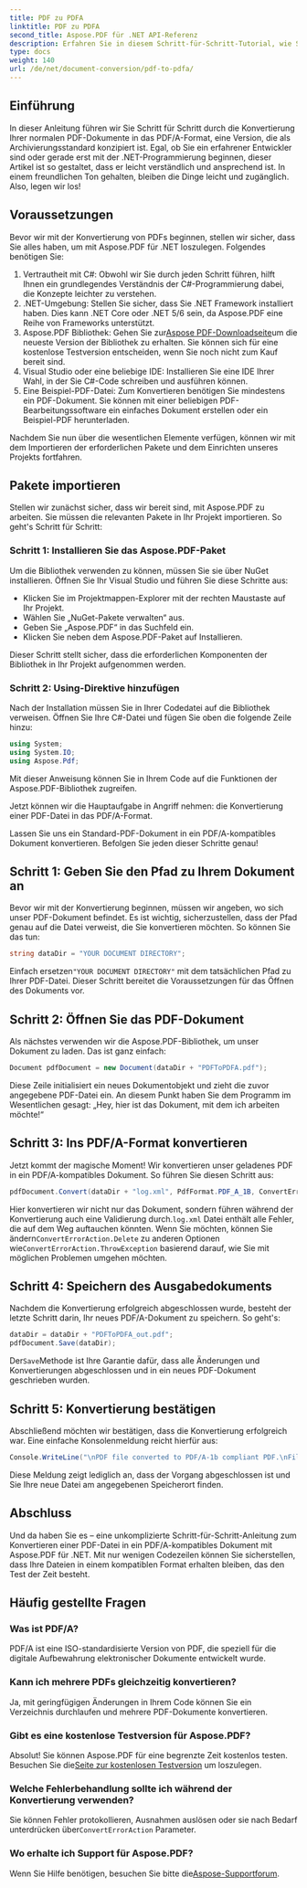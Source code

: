 ```yaml
---
title: PDF zu PDFA
linktitle: PDF zu PDFA
second_title: Aspose.PDF für .NET API-Referenz
description: Erfahren Sie in diesem Schritt-für-Schritt-Tutorial, wie Sie PDF-Dateien mit Aspose.PDF für .NET in das PDF/A-Format konvertieren.
type: docs
weight: 140
url: /de/net/document-conversion/pdf-to-pdfa/
---
```

## Einführung

In dieser Anleitung führen wir Sie Schritt für Schritt durch die Konvertierung Ihrer normalen PDF-Dokumente in das PDF/A-Format, eine Version, die als Archivierungsstandard konzipiert ist. Egal, ob Sie ein erfahrener Entwickler sind oder gerade erst mit der .NET-Programmierung beginnen, dieser Artikel ist so gestaltet, dass er leicht verständlich und ansprechend ist. In einem freundlichen Ton gehalten, bleiben die Dinge leicht und zugänglich. Also, legen wir los!

## Voraussetzungen

Bevor wir mit der Konvertierung von PDFs beginnen, stellen wir sicher, dass Sie alles haben, um mit Aspose.PDF für .NET loszulegen. Folgendes benötigen Sie:

1. Vertrautheit mit C#: Obwohl wir Sie durch jeden Schritt führen, hilft Ihnen ein grundlegendes Verständnis der C#-Programmierung dabei, die Konzepte leichter zu verstehen.
2. .NET-Umgebung: Stellen Sie sicher, dass Sie .NET Framework installiert haben. Dies kann .NET Core oder .NET 5/6 sein, da Aspose.PDF eine Reihe von Frameworks unterstützt.
3.  Aspose.PDF Bibliothek: Gehen Sie zur[Aspose PDF-Downloadseite](https://releases.aspose.com/pdf/net)um die neueste Version der Bibliothek zu erhalten. Sie können sich für eine kostenlose Testversion entscheiden, wenn Sie noch nicht zum Kauf bereit sind.
4. Visual Studio oder eine beliebige IDE: Installieren Sie eine IDE Ihrer Wahl, in der Sie C#-Code schreiben und ausführen können.
5. Eine Beispiel-PDF-Datei: Zum Konvertieren benötigen Sie mindestens ein PDF-Dokument. Sie können mit einer beliebigen PDF-Bearbeitungssoftware ein einfaches Dokument erstellen oder ein Beispiel-PDF herunterladen.

Nachdem Sie nun über die wesentlichen Elemente verfügen, können wir mit dem Importieren der erforderlichen Pakete und dem Einrichten unseres Projekts fortfahren.

## Pakete importieren

Stellen wir zunächst sicher, dass wir bereit sind, mit Aspose.PDF zu arbeiten. Sie müssen die relevanten Pakete in Ihr Projekt importieren. So geht's Schritt für Schritt:

### Schritt 1: Installieren Sie das Aspose.PDF-Paket

Um die Bibliothek verwenden zu können, müssen Sie sie über NuGet installieren. Öffnen Sie Ihr Visual Studio und führen Sie diese Schritte aus:

- Klicken Sie im Projektmappen-Explorer mit der rechten Maustaste auf Ihr Projekt.
- Wählen Sie „NuGet-Pakete verwalten“ aus.
- Geben Sie „Aspose.PDF“ in das Suchfeld ein.
- Klicken Sie neben dem Aspose.PDF-Paket auf Installieren.

Dieser Schritt stellt sicher, dass die erforderlichen Komponenten der Bibliothek in Ihr Projekt aufgenommen werden.

### Schritt 2: Using-Direktive hinzufügen

Nach der Installation müssen Sie in Ihrer Codedatei auf die Bibliothek verweisen. Öffnen Sie Ihre C#-Datei und fügen Sie oben die folgende Zeile hinzu:

```csharp
using System;
using System.IO;
using Aspose.Pdf;
```

Mit dieser Anweisung können Sie in Ihrem Code auf die Funktionen der Aspose.PDF-Bibliothek zugreifen.

Jetzt können wir die Hauptaufgabe in Angriff nehmen: die Konvertierung einer PDF-Datei in das PDF/A-Format.

Lassen Sie uns ein Standard-PDF-Dokument in ein PDF/A-kompatibles Dokument konvertieren. Befolgen Sie jeden dieser Schritte genau!

## Schritt 1: Geben Sie den Pfad zu Ihrem Dokument an

Bevor wir mit der Konvertierung beginnen, müssen wir angeben, wo sich unser PDF-Dokument befindet. Es ist wichtig, sicherzustellen, dass der Pfad genau auf die Datei verweist, die Sie konvertieren möchten. So können Sie das tun:

```csharp
string dataDir = "YOUR DOCUMENT DIRECTORY";
```

 Einfach ersetzen`"YOUR DOCUMENT DIRECTORY"` mit dem tatsächlichen Pfad zu Ihrer PDF-Datei. Dieser Schritt bereitet die Voraussetzungen für das Öffnen des Dokuments vor.

## Schritt 2: Öffnen Sie das PDF-Dokument

Als nächstes verwenden wir die Aspose.PDF-Bibliothek, um unser Dokument zu laden. Das ist ganz einfach:

```csharp
Document pdfDocument = new Document(dataDir + "PDFToPDFA.pdf");
```

Diese Zeile initialisiert ein neues Dokumentobjekt und zieht die zuvor angegebene PDF-Datei ein. An diesem Punkt haben Sie dem Programm im Wesentlichen gesagt: „Hey, hier ist das Dokument, mit dem ich arbeiten möchte!“

## Schritt 3: Ins PDF/A-Format konvertieren

Jetzt kommt der magische Moment! Wir konvertieren unser geladenes PDF in ein PDF/A-kompatibles Dokument. So führen Sie diesen Schritt aus:

```csharp
pdfDocument.Convert(dataDir + "log.xml", PdfFormat.PDF_A_1B, ConvertErrorAction.Delete);
```

 Hier konvertieren wir nicht nur das Dokument, sondern führen während der Konvertierung auch eine Validierung durch.`log.xml` Datei enthält alle Fehler, die auf dem Weg auftauchen könnten. Wenn Sie möchten, können Sie ändern`ConvertErrorAction.Delete` zu anderen Optionen wie`ConvertErrorAction.ThrowException` basierend darauf, wie Sie mit möglichen Problemen umgehen möchten.

## Schritt 4: Speichern des Ausgabedokuments

Nachdem die Konvertierung erfolgreich abgeschlossen wurde, besteht der letzte Schritt darin, Ihr neues PDF/A-Dokument zu speichern. So geht's:

```csharp
dataDir = dataDir + "PDFToPDFA_out.pdf";
pdfDocument.Save(dataDir);
```

 Der`Save`Methode ist Ihre Garantie dafür, dass alle Änderungen und Konvertierungen abgeschlossen und in ein neues PDF-Dokument geschrieben wurden.

## Schritt 5: Konvertierung bestätigen

Abschließend möchten wir bestätigen, dass die Konvertierung erfolgreich war. Eine einfache Konsolenmeldung reicht hierfür aus:

```csharp
Console.WriteLine("\nPDF file converted to PDF/A-1b compliant PDF.\nFile saved at " + dataDir);
```

Diese Meldung zeigt lediglich an, dass der Vorgang abgeschlossen ist und Sie Ihre neue Datei am angegebenen Speicherort finden.

## Abschluss

Und da haben Sie es – eine unkomplizierte Schritt-für-Schritt-Anleitung zum Konvertieren einer PDF-Datei in ein PDF/A-kompatibles Dokument mit Aspose.PDF für .NET. Mit nur wenigen Codezeilen können Sie sicherstellen, dass Ihre Dateien in einem kompatiblen Format erhalten bleiben, das den Test der Zeit besteht.


## Häufig gestellte Fragen

### Was ist PDF/A?
PDF/A ist eine ISO-standardisierte Version von PDF, die speziell für die digitale Aufbewahrung elektronischer Dokumente entwickelt wurde.

### Kann ich mehrere PDFs gleichzeitig konvertieren?
Ja, mit geringfügigen Änderungen in Ihrem Code können Sie ein Verzeichnis durchlaufen und mehrere PDF-Dokumente konvertieren.

### Gibt es eine kostenlose Testversion für Aspose.PDF?
Absolut! Sie können Aspose.PDF für eine begrenzte Zeit kostenlos testen. Besuchen Sie die[Seite zur kostenlosen Testversion](https://releases.aspose.com/) um loszulegen.

### Welche Fehlerbehandlung sollte ich während der Konvertierung verwenden?
 Sie können Fehler protokollieren, Ausnahmen auslösen oder sie nach Bedarf unterdrücken über`ConvertErrorAction` Parameter.

### Wo erhalte ich Support für Aspose.PDF?
 Wenn Sie Hilfe benötigen, besuchen Sie bitte die[Aspose-Supportforum](https://forum.aspose.com/c/pdf/10).